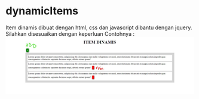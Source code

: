 # dynamicItems
Item dinamis dibuat dengan html, css dan javascript dibantu dengan jquery. Silahkan disesuaikan dengan keperluan
Contohnya : 
[![contoh item dinamis](https://github.com/arifwdn/dynamicItems/blob/main/Screenshot%202022-07-18%20191824.jpg)](https://arifwdn.github.io/dynamicItems/)

